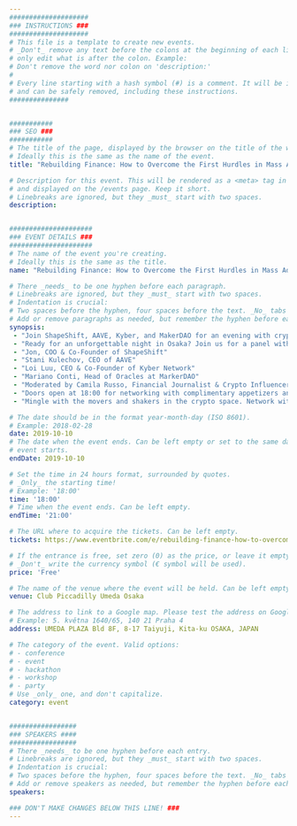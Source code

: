 ```yaml
---
####################
### INSTRUCTIONS ###
####################
# This file is a template to create new events.
# _Don't_ remove any text before the colons at the beginning of each line,
# only edit what is after the colon. Example:
# Don't remove the word nor colon on 'description:'
#
# Every line starting with a hash symbol (#) is a comment. It will be ignored
# and can be safely removed, including these instructions.
###############


###########
### SEO ###
###########
# The title of the page, displayed by the browser on the title of the window.
# Ideally this is the same as the name of the event.
title: "Rebuilding Finance: How to Overcome the First Hurdles in Mass Adoption"

# Description for this event. This will be rendered as a <meta> tag in the HTML,
# and displayed on the /events page. Keep it short.
# Linebreaks are ignored, but they _must_ start with two spaces.
description: 


#####################
### EVENT DETAILS ###
#####################
# The name of the event you're creating.
# Ideally this is the same as the title.
name: "Rebuilding Finance: How to Overcome the First Hurdles in Mass Adoption"

# There _needs_ to be one hyphen before each paragraph.
# Linebreaks are ignored, but they _must_ start with two spaces.
# Indentation is crucial:
# Two spaces before the hyphen, four spaces before the text. _No_ tabs allowed.
# Add or remove paragraphs as needed, but remember the hyphen before each entry.
synopsis:
 - "Join ShapeShift, AAVE, Kyber, and MakerDAO for an evening with crypto innovators." 
 - "Ready for an unforgettable night in Osaka? Join us for a panel with the crypto innovators who are exploring mass DeFi adoption. Panel includes:" 
 - "Jon, COO & Co-Founder of ShapeShift" 
 - "Stani Kulechov, CEO of AAVE" 
 - "Loi Luu, CEO & Co-Founder of Kyber Network" 
 - "Mariano Conti, Head of Oracles at MarkerDAO" 
 - "Moderated by Camila Russo, Financial Journalist & Crypto Influencer"
 - "Doors open at 18:00 for networking with complimentary appetizers and cocktails. Panel will begin at 18:30, with Q&A to follow. We'll wrap up with (even more) free drinks and snacks."
 - "Mingle with the movers and shakers in the crypto space. Network with ShapeShift, AAVE, Kyber, and MakerDAO teams, the local crypto community, and fellow Devcon attendees. This will be a night full of inspired conversation, thought-provoking ideas, and did we say free drinks?"

# The date should be in the format year-month-day (ISO 8601).
# Example: 2018-02-28
date: 2019-10-10
# The date when the event ends. Can be left empty or set to the same day the
# event starts.
endDate: 2019-10-10

# Set the time in 24 hours format, surrounded by quotes.
# _Only_ the starting time!
# Example: '18:00'
time: '18:00'
# Time when the event ends. Can be left empty.
endTime: '21:00'

# The URL where to acquire the tickets. Can be left empty.
tickets: https://www.eventbrite.com/e/rebuilding-finance-how-to-overcome-the-first-hurdles-in-mass-adoption-tickets-73864403419

# If the entrance is free, set zero (0) as the price, or leave it empty.
# _Don't_ write the currency symbol (€ symbol will be used).
price: 'Free'

# The name of the venue where the event will be held. Can be left empty.
venue: Club Piccadilly Umeda Osaka

# The address to link to a Google map. Please test the address on Google Maps.
# Example: 5. května 1640/65, 140 21 Praha 4
address: UMEDA PLAZA Bld 8F, 8-17 Taiyuji, Kita-ku OSAKA, JAPAN

# The category of the event. Valid options:
# - conference
# - event
# - hackathon
# - workshop
# - party
# Use _only_ one, and don't capitalize.
category: event


#################
### SPEAKERS ####
#################
# There _needs_ to be one hyphen before each entry.
# Linebreaks are ignored, but they _must_ start with two spaces.
# Indentation is crucial:
# Two spaces before the hyphen, four spaces before the text. _No_ tabs allowed.
# Add or remove speakers as needed, but remember the hyphen before each entry.
speakers:

### DON'T MAKE CHANGES BELOW THIS LINE! ###
---
```

<!-- ### DON'T MAKE CHANGES BELOW THIS LINE! ### -->

<Event-Content/>
